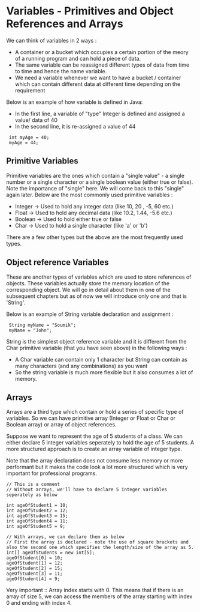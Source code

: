 # Variables - Primitives and Object References and Arrays

We can think of variables in 2 ways :
- A container or a bucket which occupies a certain portion of the meory of a running program and can hold a piece of data.
- The same variable can be reassigned different types of data from time to time and hence the name variable.
- We need a variable whenever we want to have a bucket / container which can contain different data at different time depending on the requirement


Below is an example of how  variable is defined in Java:
- In the first line, a variable of "type" Integer is defined and assigned a value/ data of 40
- In the second line, it is re-assigned a value of 44 

```
 int myAge = 40;
 myAge = 44;
```


## Primitive Variables
   Primitive variables are the ones which contain a "single value" - a single number or a single character or a single boolean value (either true or false).  Note the importance of "single" here. We will come back to this "single" again later.
   Below are the most commonly used primitive variables :
   - Integer  -> Used to hold any integer data (like 10, 20 , -5, 60 etc.)
   - Float    -> Used to hold any decimal data (like 10.2, 1.44, -5.6 etc.)
   - Boolean  -> Used to hold either true or false 
   - Char     -> Used to hold a single character (like 'a' or 'b')

 There are a few other types but the above are the most frequently used types.   


## Object reference Variables
   These are another types of variables which are used to store references of objects. These variables actually store the memory location of the corresponding object. We will go in detail about them in one of the subsequent chapters but as of now we will introduce only one and that is 'String'.

   Below is an example of String variable declaration and assignment :

```
 String myName = "Soumik";
 myName = "John";
```   
   String is the simplest object reference variable and it is different from the Char primitive variable (that you have seen above) in the following ways :
   - A Char variable can contain only 1 character but String can contain as many characters (and any combinations) as you want
   - So the string variable is much more flexible but it also consumes a lot of memory.

## Arrays
   Arrays are a third type which contain or hold a series of specific type of variables. So we can have primitive array (Integer or Float or Char or Boolean array) or array of object references.  

   Suppose we want to represent the age of 5 students of a class. We can either declare 5 integer variables seperately to hold the age of 5 students. A more structured approach is to create an array variable of integer type. 
   
   Note that the array declaration does not consume less memory or more performant but it makes the code look a lot more structured which is very important for professional programs.

   ```
   // This is a comment 
   // Without arrays, we'll have to declare 5 integer variables seperately as below

   int ageOfStudent1 = 10;
   int ageOfStudent2 = 12;
   int ageOfStudent3 = 15;
   int ageOfStudent4 = 11;
   int ageOfStudent5 = 9;

   // With arrays, we can declare them as below
   // First the array is declared - note the use of square brackets and also the second one which specifies the length/size of the array as 5.
   int[] ageOfStudents = new int[5];
   ageOfStudent[0] = 10;
   ageOfStudent[1] = 12;
   ageOfStudent[2] = 15;
   ageOfStudent[3] = 11;
   ageOfStudent[4] = 9;
```  

Very important :: Array index starts with 0. This means that if there is an array of size 5, we can access the members of the array starting with index 0 and ending with index 4.